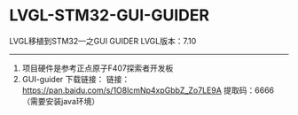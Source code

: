 # LVGL-STM32-GUI-GUIDER
LVGL移植到STM32—之GUI GUIDER  LVGL版本：7.10
***
1. 项目硬件是参考正点原子F407探索者开发板
2. GUI-guider 下载链接：
    链接：https://pan.baidu.com/s/1O8lcmNp4xpGbbZ_Zo7LE9A 
    提取码：6666
 （需要安装java环境）
